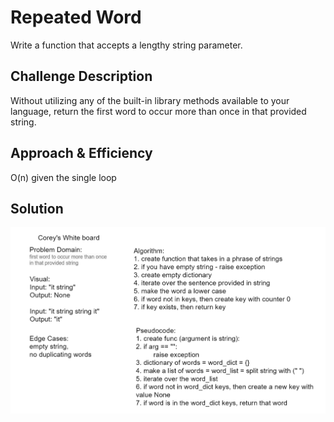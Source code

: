 
# Repeated Word
Write a function that accepts a lengthy string parameter.


## Challenge Description
Without utilizing any of the built-in library methods available to your language, return the first word to occur more than once in that provided string.

## Approach & Efficiency
O(n) given the single loop

## Solution
![](../../assets/repeated_word.PNG)
